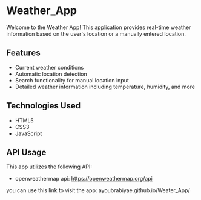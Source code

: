 # Weather_App

Welcome to the Weather App! This application provides real-time weather information based on the user's location or a manually entered location.

## Features

- Current weather conditions
- Automatic location detection
- Search functionality for manual location input
- Detailed weather information including temperature, humidity, and more

## Technologies Used

- HTML5
-  CSS3
- JavaScript

## API Usage

This app utilizes the following API:

- openweathermap api: https://openweathermap.org/api

you can use this link to visit the app: ayoubrabiyae.github.io/Weater_App/
